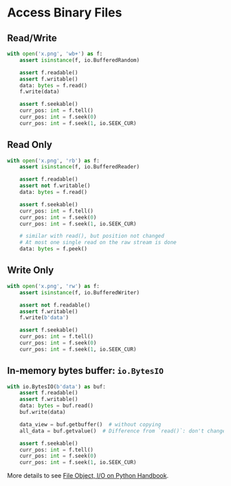 # Access Binary Files

## Read/Write

```python
with open('x.png', 'wb+') as f:
    assert isinstance(f, io.BufferedRandom)

    assert f.readable()
    assert f.writable()
    data: bytes = f.read()
    f.write(data)

    assert f.seekable()
    curr_pos: int = f.tell()
    curr_pos: int = f.seek(0)
    curr_pos: int = f.seek(1, io.SEEK_CUR)
```

## Read Only

```python
with open('x.png', 'rb') as f:
    assert isinstance(f, io.BufferedReader)

    assert f.readable()
    assert not f.writable()
    data: bytes = f.read()

    assert f.seekable()
    curr_pos: int = f.tell()
    curr_pos: int = f.seek(0)
    curr_pos: int = f.seek(1, io.SEEK_CUR)

    # similar with read(), but position not changed
    # At most one single read on the raw stream is done
    data: bytes = f.peek()
```

## Write Only

```python
with open('x.png', 'rw') as f:
    assert isinstance(f, io.BufferedWriter)

    assert not f.readable()
    assert f.writable()
    f.write(b'data')

    assert f.seekable()
    curr_pos: int = f.tell()
    curr_pos: int = f.seek(0)
    curr_pos: int = f.seek(1, io.SEEK_CUR)
```

## In-memory bytes buffer: `io.BytesIO`

```python
with io.BytesIO(b'data') as buf:
    assert f.readable()
    assert f.writable()
    data: bytes = buf.read()
    buf.write(data)

    data_view = buf.getbuffer()  # without copying
    all_data = buf.getvalue()  # Difference from `read()`: don't change file position

    assert f.seekable()
    curr_pos: int = f.tell()
    curr_pos: int = f.seek(0)
    curr_pos: int = f.seek(1, io.SEEK_CUR)
```

More details to see [File Object, I/O on Python Handbook](https://leven-cn.github.io/python-handbook/recipes/core/file_object).
